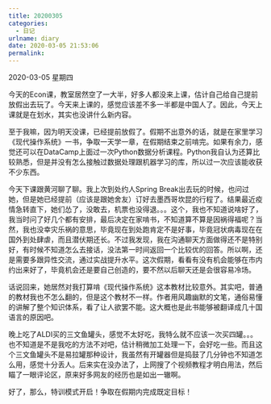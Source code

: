 ```yaml
---
title: 20200305
categories:
  - 日记
urlname: diary
date: 2020-03-05 21:53:06
permalink:
---
```

2020-03-05 星期四

今天的Econ课，教室居然空了一大半，好多人都没来上课，估计自己给自己提前放假出去玩了。今天来上课的，感觉应该差不多一半都是中国人了。因此，今天上课就是在划水，其实也没讲什么新内容。

至于我嘛，因为明天没课，已经提前放假了。假期不出意外的话，就是在家里学习《现代操作系统》一书，争取一天学一章，在假期结束之前啃完。如果有余力，感觉还可以在DataCamp上面过一次Python数据分析课程。Python我自认为还算比较熟悉，但是并没有怎么接触过数据处理跟机器学习的库，所以过一次应该能收获不少东西。

今天下课跟黄河聊了聊。我上次到处约人Spring Break出去玩的时候，也问过她，但是她已经提前（应该是跟她舍友）订好去墨西哥坎昆的行程了。结果最近疫情急转直下，她们怂了，没敢去，机票也没得退。。。这个，我也不知道说啥好了，我当时问了好几个都有安排，最后决定在家啃书，不知道算不算是因祸得福呢？当然，我也没幸灾乐祸的意思，毕竟现在到处跑肯定不是好事，毕竟冠状病毒现在在国外到处肆虐，而且潜伏期还长。不过我发现，我在沟通聊天方面做得还不是特别好，有时候不知道怎么去接话，没法第一时间返回一个比较优的回答。所以啊，还是需要多跟异性交流，通过实战提升水平。这次假期，看看有没有机会能够在市内约出来好了，毕竟机会还是要自己创造的，要不然以后聊天还是会很容易冷场。

话说回来，她居然对我打算啃《现代操作系统》这本教材比较意外。其实吧，普通的教材我也不怎么翻的，但是这个教材不一样。作者用风趣幽默的文笔，通俗易懂的讲解了整个知识体系，看了让人欲罢不能。这大概也是此书能够被翻译成几十国语言的原因吧。

晚上吃了ALDI买的三文鱼罐头，感觉不太好吃，我特么就不应该一次买四罐。。。也不知道是不是我吃的方法不对吧，估计稍微加工处理一下，会好吃一些。而且这个三文鱼罐头不是易拉罐那种设计，我虽然有开罐器但是捣鼓了几分钟也不知道怎么用，感觉十分丢人。后来实在没办法了，上网搜了个视频教程才明白用法，然后瞄了一眼评论区，原来好多网友的经历也是如出一辙啊。

好了，那么，特训模式开启！争取在假期内完成既定目标！